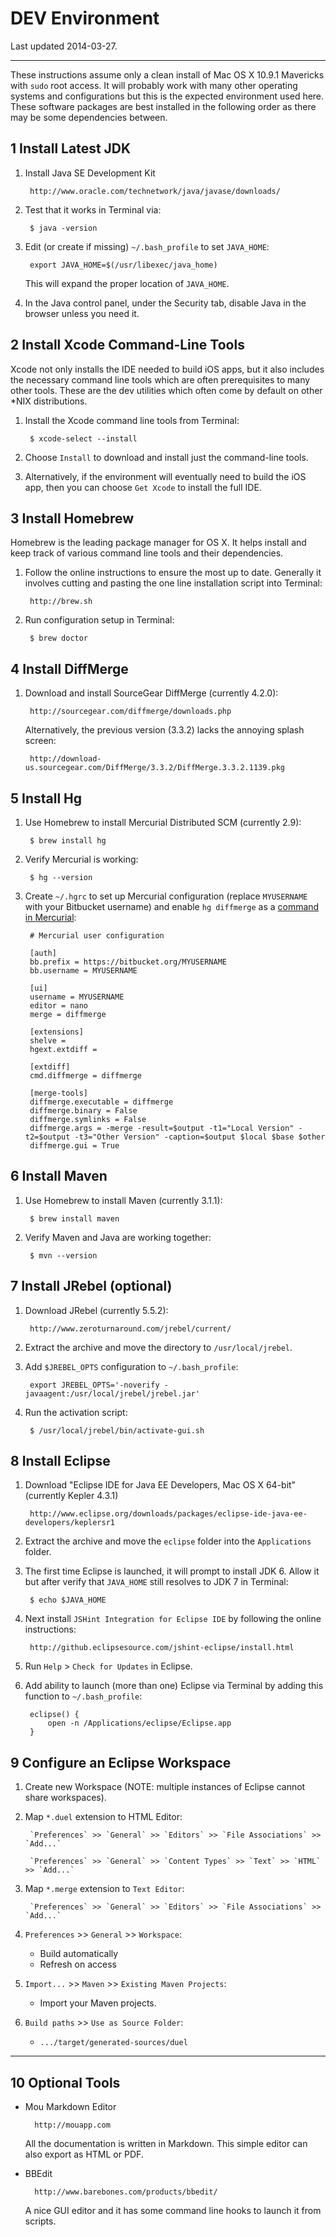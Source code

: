 DEV Environment
===============

Last updated 2014-03-27.

----

These instructions assume only a clean install of Mac OS X 10.9.1 Mavericks with `sudo` root access. It will probably work with many other operating systems and configurations but this is the expected environment used here. These software packages are best installed in the following order as there may be some dependencies between.

1 Install Latest JDK
--------------------

1. Install Java SE Development Kit

		http://www.oracle.com/technetwork/java/javase/downloads/

2. Test that it works in Terminal via:

		$ java -version

3. Edit (or create if missing) `~/.bash_profile` to set `JAVA_HOME`:

		export JAVA_HOME=$(/usr/libexec/java_home)

	This will expand the proper location of `JAVA_HOME`.

4. In the Java control panel, under the Security tab, disable Java in the browser unless you need it.

2 Install Xcode Command-Line Tools
----------------------------------

Xcode not only installs the IDE needed to build iOS apps, but it also includes the necessary command line tools which are often prerequisites to many other tools. These are the dev utilities which often come by default on other *NIX distributions.

1. Install the Xcode command line tools from Terminal:

		$ xcode-select --install

2. Choose `Install` to download and install just the command-line tools.

3. Alternatively, if the environment will eventually need to build the iOS app, then you can choose `Get Xcode` to install the full IDE.

3 Install Homebrew
------------------

Homebrew is the leading package manager for OS X. It helps install and keep track of various command line tools and their dependencies.

1. Follow the online instructions to ensure the most up to date. Generally it involves cutting and pasting the one line installation script into Terminal:

		http://brew.sh

2. Run configuration setup in Terminal:

		$ brew doctor

4 Install DiffMerge
-------------------

1. Download and install SourceGear DiffMerge (currently 4.2.0):

		http://sourcegear.com/diffmerge/downloads.php
		
	Alternatively, the previous version (3.3.2) lacks the annoying splash screen:

		http://download-us.sourcegear.com/DiffMerge/3.3.2/DiffMerge.3.3.2.1139.pkg

5 Install Hg
------------

1. Use Homebrew to install Mercurial Distributed SCM (currently 2.9):

		$ brew install hg

2. Verify Mercurial is working:

		$ hg --version

3. Create `~/.hgrc` to set up Mercurial configuration (replace `MYUSERNAME` with your Bitbucket username) 
	and enable `hg diffmerge` as a [command in Mercurial](http://mercurial.selenic.com/wiki/DiffMerge):

		# Mercurial user configuration

		[auth]
		bb.prefix = https://bitbucket.org/MYUSERNAME
		bb.username = MYUSERNAME

		[ui]
		username = MYUSERNAME
		editor = nano
		merge = diffmerge

		[extensions]
		shelve =
		hgext.extdiff =

		[extdiff]
		cmd.diffmerge = diffmerge

		[merge-tools]
		diffmerge.executable = diffmerge
		diffmerge.binary = False
		diffmerge.symlinks = False
		diffmerge.args = -merge -result=$output -t1="Local Version" -t2=$output -t3="Other Version" -caption=$output $local $base $other
		diffmerge.gui = True

6 Install Maven
---------------

1. Use Homebrew to install Maven (currently 3.1.1):

		$ brew install maven

2. Verify Maven and Java are working together:

		$ mvn --version

7 Install JRebel (optional)
---------------------------

1. Download JRebel (currently 5.5.2):

		http://www.zeroturnaround.com/jrebel/current/

2. Extract the archive and move the directory to `/usr/local/jrebel`.

3. Add `$JREBEL_OPTS` configuration to `~/.bash_profile`:

		export JREBEL_OPTS='-noverify -javaagent:/usr/local/jrebel/jrebel.jar'

4. Run the activation script:

		$ /usr/local/jrebel/bin/activate-gui.sh


8 Install Eclipse
-----------------

1. Download "Eclipse IDE for Java EE Developers, Mac OS X 64-bit" (currently Kepler 4.3.1)

		http://www.eclipse.org/downloads/packages/eclipse-ide-java-ee-developers/keplersr1

2. Extract the archive and move the `eclipse` folder into the `Applications` folder.

3. The first time Eclipse is launched, it will prompt to install JDK 6. Allow it but after verify that `JAVA_HOME` still resolves to JDK 7 in Terminal:

		$ echo $JAVA_HOME

4. Next install `JSHint Integration for Eclipse IDE` by following the online instructions:

		http://github.eclipsesource.com/jshint-eclipse/install.html

5. Run `Help` > `Check for Updates` in Eclipse.

6. Add ability to launch (more than one) Eclipse via Terminal by adding this function to `~/.bash_profile`:

		eclipse() {
			open -n /Applications/eclipse/Eclipse.app
		}

9 Configure an Eclipse Workspace
--------------------------------

1. Create new Workspace (NOTE: multiple instances of Eclipse cannot share workspaces).

2. Map `*.duel` extension to HTML Editor:

		`Preferences` >> `General` >> `Editors` >> `File Associations` >> `Add...`

		`Preferences` >> `General` >> `Content Types` >> `Text` >> `HTML` >> `Add...`

3. Map `*.merge` extension to `Text Editor`:

		`Preferences` >> `General` >> `Editors` >> `File Associations` >> `Add...`

4. `Preferences` >> `General` >> `Workspace`:

	- Build automatically
	- Refresh on access

5. `Import...` >> `Maven` >> `Existing Maven Projects`:

	- Import your Maven projects.

6. `Build paths` >> `Use as Source Folder`:

	- `.../target/generated-sources/duel`

----

10 Optional Tools
-----------------

- Mou Markdown Editor

		http://mouapp.com

	All the documentation is written in Markdown. This simple editor can also export as HTML or PDF.

- BBEdit

		http://www.barebones.com/products/bbedit/

	A nice GUI editor and it has some command line hooks to launch it from scripts.
